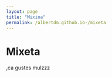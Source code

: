 ```yaml
---
layout: page
title: "Mixina"
permalink: /albertdm.github.io-/mixeta
---
```


# Mixeta

,ca gustes mulzzz
